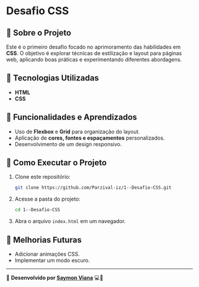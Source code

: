 # Desafio CSS

## 📌 Sobre o Projeto
Este é o primeiro desafio focado no aprimoramento das habilidades em **CSS**. O objetivo é explorar técnicas de estilização e layout para páginas web, aplicando boas práticas e experimentando diferentes abordagens.

## 🚀 Tecnologias Utilizadas
- **HTML**
- **CSS**

## 🎨 Funcionalidades e Aprendizados
- Uso de **Flexbox** e **Grid** para organização do layout.
- Aplicação de **cores, fontes e espaçamentos** personalizados.
- Desenvolvimento de um design responsivo.

## 📂 Como Executar o Projeto
1. Clone este repositório:
   ```bash
   git clone https://github.com/Parzival-iz/1--Desafio-CSS.git
   ```
2. Acesse a pasta do projeto:
   ```bash
   cd 1--Desafio-CSS
   ```
3. Abra o arquivo `index.html` em um navegador.

## 📌 Melhorias Futuras
- Adicionar animações CSS.
- Implementar um modo escuro.


---

📌 **Desenvolvido por [Saymon Viana](https://github.com/Parzival-iz)** 💻🚀
